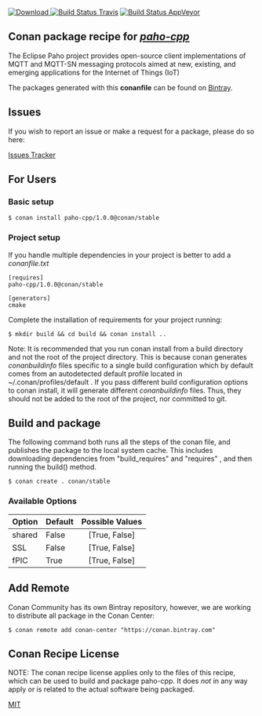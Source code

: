 [![Download](https://api.bintray.com/packages/conan-community/conan/paho-cpp%3Aconan/images/download.svg) ](https://bintray.com/conan-community/conan/paho-cpp%3Aconan/_latestVersion)
[![Build Status Travis](https://travis-ci.org/conan-community/conan-paho-cpp.svg)](https://travis-ci.org/conan-community/conan-paho-cpp)
[![Build Status AppVeyor](https://ci.appveyor.com/api/projects/status/github/conan-community/conan-paho-cpp?svg=true)](https://ci.appveyor.com/project/ConanCIintegration/conan-paho-cpp)

## Conan package recipe for [*paho-cpp*](https://github.com/eclipse/paho.mqtt.cpp)

The Eclipse Paho project provides open-source client implementations of MQTT
and MQTT-SN messaging protocols aimed at new, existing, and emerging applications for the Internet
of Things (IoT)

The packages generated with this **conanfile** can be found on [Bintray](https://bintray.com/conan-community/conan/paho-cpp%3Aconan).


## Issues

If you wish to report an issue or make a request for a package, please do so here:

[Issues Tracker](https://github.com/conan-community/community/issues)


## For Users

### Basic setup

    $ conan install paho-cpp/1.0.0@conan/stable

### Project setup

If you handle multiple dependencies in your project is better to add a *conanfile.txt*

    [requires]
    paho-cpp/1.0.0@conan/stable

    [generators]
    cmake

Complete the installation of requirements for your project running:

    $ mkdir build && cd build && conan install ..

Note: It is recommended that you run conan install from a build directory and not the root of the project directory.  This is because conan generates *conanbuildinfo* files specific to a single build configuration which by default comes from an autodetected default profile located in ~/.conan/profiles/default .  If you pass different build configuration options to conan install, it will generate different *conanbuildinfo* files.  Thus, they should not be added to the root of the project, nor committed to git.


## Build and package

The following command both runs all the steps of the conan file, and publishes the package to the local system cache.  This includes downloading dependencies from "build_requires" and "requires" , and then running the build() method.

    $ conan create . conan/stable


### Available Options
| Option        | Default | Possible Values  |
| ------------- |:----------------- |:------------:|
| shared      | False |  [True, False] |
| SSL      | False |  [True, False] |
| fPIC      | True |  [True, False] |


## Add Remote

Conan Community has its own Bintray repository, however, we are working to distribute all package in the Conan Center:

    $ conan remote add conan-center "https://conan.bintray.com"


## Conan Recipe License

NOTE: The conan recipe license applies only to the files of this recipe, which can be used to build and package paho-cpp.
It does *not* in any way apply or is related to the actual software being packaged.

[MIT](LICENSE)
